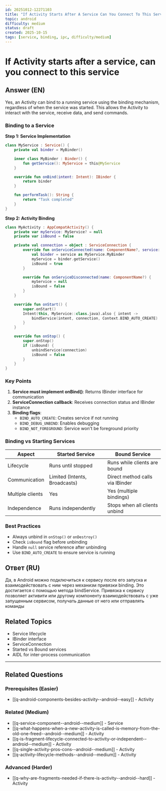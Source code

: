 ```yaml
---
id: 20251012-12271103
title: "If Activity Starts After A Service Can You Connect To This Service / Можно ли подключиться к Service если Activity запустилась после него"
topic: android
difficulty: medium
status: draft
created: 2025-10-15
tags: [service, binding, ipc, difficulty/medium]
---
```

# If Activity starts after a service, can you connect to this service

## Answer (EN)
Yes, an Activity can bind to a running service using the binding mechanism, regardless of when the service was started. This allows the Activity to interact with the service, receive data, and send commands.

### Binding to a Service

**Step 1: Service Implementation**
```kotlin
class MyService : Service() {
    private val binder = MyBinder()

    inner class MyBinder : Binder() {
        fun getService(): MyService = this@MyService
    }

    override fun onBind(intent: Intent): IBinder {
        return binder
    }

    fun performTask(): String {
        return "Task completed"
    }
}
```

**Step 2: Activity Binding**
```kotlin
class MyActivity : AppCompatActivity() {
    private var myService: MyService? = null
    private var isBound = false

    private val connection = object : ServiceConnection {
        override fun onServiceConnected(name: ComponentName?, service: IBinder?) {
            val binder = service as MyService.MyBinder
            myService = binder.getService()
            isBound = true
        }

        override fun onServiceDisconnected(name: ComponentName?) {
            myService = null
            isBound = false
        }
    }

    override fun onStart() {
        super.onStart()
        Intent(this, MyService::class.java).also { intent ->
            bindService(intent, connection, Context.BIND_AUTO_CREATE)
        }
    }

    override fun onStop() {
        super.onStop()
        if (isBound) {
            unbindService(connection)
            isBound = false
        }
    }
}
```

### Key Points

1. **Service must implement onBind()**: Returns IBinder interface for communication
2. **ServiceConnection callback**: Receives connection status and IBinder instance
3. **Binding flags**:
   - `BIND_AUTO_CREATE`: Creates service if not running
   - `BIND_DEBUG_UNBIND`: Enables debugging
   - `BIND_NOT_FOREGROUND`: Service won't be foreground priority

### Binding vs Starting Services

| Aspect | Started Service | Bound Service |
|--------|----------------|---------------|
| Lifecycle | Runs until stopped | Runs while clients are bound |
| Communication | Limited (Intents, Broadcasts) | Direct method calls via IBinder |
| Multiple clients | Yes | Yes (multiple bindings) |
| Independence | Runs independently | Stops when all clients unbind |

### Best Practices

- Always unbind in `onStop()` or `onDestroy()`
- Check `isBound` flag before unbinding
- Handle `null` service reference after unbinding
- Use `BIND_AUTO_CREATE` to ensure service is running

## Ответ (RU)
Да, в Android можно подключиться к сервису после его запуска и взаимодействовать с ним через механизм привязки binding. Это достигается с помощью метода bindService. Привязка к сервису позволяет активити или другому компоненту взаимодействовать с уже запущенным сервисом, получать данные от него или отправлять команды

## Related Topics
- Service lifecycle
- IBinder interface
- ServiceConnection
- Started vs Bound services
- AIDL for inter-process communication

---

## Related Questions

### Prerequisites (Easier)
- [[q-android-components-besides-activity--android--easy]] - Activity

### Related (Medium)
- [[q-service-component--android--medium]] - Service
- [[q-what-happens-when-a-new-activity-is-called-is-memory-from-the-old-one-freed--android--medium]] - Activity
- [[q-is-fragment-lifecycle-connected-to-activity-or-independent--android--medium]] - Activity
- [[q-single-activity-pros-cons--android--medium]] - Activity
- [[q-activity-lifecycle-methods--android--medium]] - Activity

### Advanced (Harder)
- [[q-why-are-fragments-needed-if-there-is-activity--android--hard]] - Activity
